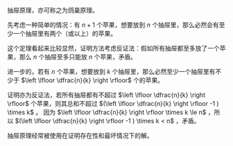 抽屉原理，亦可称之为鸽巢原理。

先考虑一种简单的情况：有 $n+1$ 个苹果，想要放到 $n$ 个抽屉里，那么必然会有至少一个抽屉里有两个（或以上）的苹果。

这个定理看起来比较显然，证明方法考虑反证法：假如所有抽屉都至多放了一个苹果，那么 $n$ 个抽屉至多只能放 $n$ 个苹果，矛盾。

进一步的，若有 $n$ 个苹果，想要放到 $k$ 个抽屉里，那么必然至少一个抽屉里有不少于 $\left \lfloor \dfrac{n}{k} \right \rfloor$ 个的苹果。

证明亦为反证法，若所有抽屉都有不超过 $\left \lfloor \dfrac{n}{k} \right \rfloor$ 个苹果，则其总和不超过 $(\left \lfloor \dfrac{n}{k} \right \rfloor -1 ) \times k$ 。 因为 $\left \lfloor \dfrac{n}{k} \right \rfloor \times k \le n$ ，所以 $(\left \lfloor \dfrac{n}{k} \right \rfloor -1 ) \times k < n$ ，矛盾。

抽屉原理经常被使用在证明存在性和最坏情况下的解。
